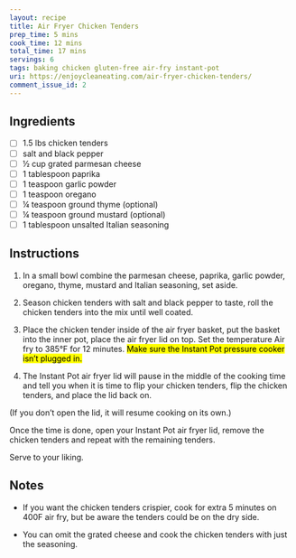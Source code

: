 ```yaml
---
layout: recipe
title: Air Fryer Chicken Tenders
prep_time: 5 mins
cook_time: 12 mins
total_time: 17 mins
servings: 6
tags: baking chicken gluten-free air-fry instant-pot
uri: https://enjoycleaneating.com/air-fryer-chicken-tenders/
comment_issue_id: 2
---
```

## Ingredients
- [ ] 1.5 lbs chicken tenders
- [ ] salt and black pepper
- [ ] ½ cup grated parmesan cheese
- [ ] 1 tablespoon paprika
- [ ] 1 teaspoon garlic powder
- [ ] 1 teaspoon oregano
- [ ] ¼ teaspoon ground thyme (optional)
- [ ] ¼ teaspoon ground mustard (optional)
- [ ] 1 tablespoon unsalted Italian seasoning

## Instructions
1. In a small bowl combine the parmesan cheese, paprika, garlic powder, oregano, thyme, mustard and Italian seasoning, set aside.

2. Season chicken tenders with salt and black pepper to taste, roll the chicken tenders into the mix until well coated.

3. Place the chicken tender inside of the air fryer basket, put the basket into the inner pot, place the air fryer lid on top. Set the temperature Air fry to 385&deg;F for 12 minutes. <mark>Make sure the Instant Pot pressure cooker isn’t plugged in.</mark>

4. The Instant Pot air fryer lid will pause in the middle of the cooking time and tell you when it is time to flip your chicken tenders, flip the chicken tenders, and place the lid back on.

(If you don’t open the lid, it will resume cooking on its own.)

Once the time is done, open your Instant Pot air fryer lid, remove the chicken tenders and repeat with the remaining tenders.

Serve to your liking.

## Notes
* If you want the chicken tenders crispier, cook for extra 5 minutes on 400F air fry, but be aware the tenders could be on the dry side.

* You can omit the grated cheese and cook the chicken tenders with just the seasoning.